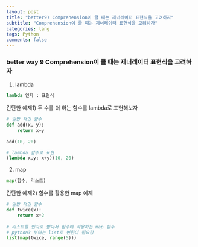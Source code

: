 ```yaml
---
layout: post  
title: "better9) Comprehension이 클 때는 제너레이터 표현식을 고려하자"  
subtitle: "Comprehension이 클 때는 제너레이터 표현식을 고려하자"  
categories: lang        
tags: Python    
comments: false  
---
```


### better way 9 Comprehension이 클 때는 제너레이터 표현식을 고려하자

1. lambda

```python
lambda 인자 : 표현식
```

간단한 예제1) 두 수를 더 하는 함수를 lambda로 표현해보자
```python
# 일반 적인 함수
def add(x, y):
	return x+y
	
add(10, 20)

# lambda 함수로 표현
(lambda x,y: x+y)(10, 20)
```


2. map

```python
map(함수, 리스트)
```

간단한 예제2) 함수를 활용한 map 예제
```python
# 일반 적인 함수
def twice(x):
	return x*2
	
# 리스트를 인자로 받아서 함수에 적용하는 map 함수
# python3 부터는 list로 변환이 필요함
list(map(twice, range(5)))
```


